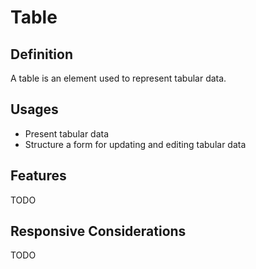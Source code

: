 # Table

## Definition

A table is an element used to represent tabular data.

## Usages

* Present tabular data
* Structure a form for updating and editing tabular data

## Features

TODO

## Responsive Considerations

TODO